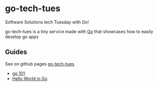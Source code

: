 # go-tech-tues

Software Solutions tech Tuesday with Go!

go-tech-tues is a tiny service made with [Go](https://golang.org) that showcases how to easily develop go apps

## Guides

See on github pages [go-tech-tues](https://tredfield.github.io/go-tech-tues/)

- [go 101](docs/go-101.md)
- [Hello World in Go](docs/go-hello-world.md)
